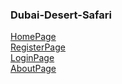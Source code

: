 ### Dubai-Desert-Safari
<a href="https://res.cloudinary.com/dll0c6zey/image/upload/v1699999416/screencapture-localhost-5173-2023-11-15-00_57_45_y7p3jq.png" target="_blank"> HomePage </a>
<br/>
<a href="https://res.cloudinary.com/dll0c6zey/image/upload/v1699999434/screencapture-localhost-5173-register-2023-11-15-01_00_04_qmh11b.png" target="_blank" >RegisterPage </a>
</br>
<a href="https://res.cloudinary.com/dll0c6zey/image/upload/v1699999408/screencapture-localhost-5173-login-2023-11-15-00_59_51_h6crzu.png" target="_blank" >LoginPage </a>
</br>
<a href="https://res.cloudinary.com/dll0c6zey/image/upload/v1699999405/screencapture-localhost-5173-about-2023-11-15-01_01_44_rfxky5.png" target="_blank" >AboutPage </a>

